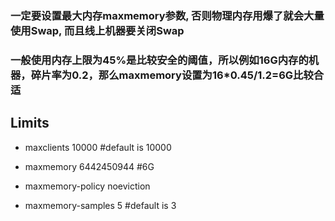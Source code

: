 ### 一定要设置最大内存maxmemory参数, 否则物理内存用爆了就会大量使用Swap, 而且线上机器要关闭Swap
### 一般使用内存上限为45%是比较安全的阈值，所以例如16G内存的机器，碎片率为0.2，那么maxmemory设置为16*0.45/1.2=6G比较合适

## Limits

* maxclients 10000 #default is 10000

* maxmemory 6442450944 #6G

* maxmemory-policy noeviction

* maxmemory-samples 5 #default is 3

